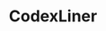 ---
title: CodexLiner
github: https://github.com/CodexLiner
mode: dark
transition: 3s
archetype:
- Code
- Animation
- Little Bit of Everything
---